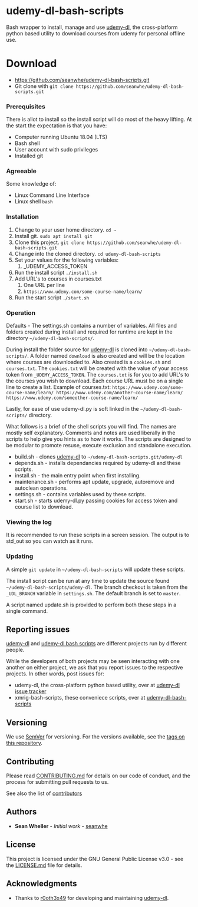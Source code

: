 # udemy-dl-bash-scripts

Bash wrapper to install, manage and use [udemy-dl](https://github.com/r0oth3x49/udemy-dl), the cross-platform python based utility to download courses from udemy for personal offline use.


# Download

* https://github.com/seanwhe/udemy-dl-bash-scripts.git
* Git clone with `git clone https://github.com/seanwhe/udemy-dl-bash-scripts.git`

### Prerequisites

There is allot to install so the install script will do most of the heavy lifting.
At the start the expectation is that you have:
* Computer running Ubuntu 18.04 (LTS)
* Bash shell
* User account with sudo privileges
* Installed git

### Agreeable

Some knowledge of:
* Linux Command Line Interface
* Linux shell `bash`

### Installation

1. Change to your user home directory.
   `cd ~`
1. Install git.
   `sudo apt install git`
1. Clone this project.
   `git clone https://github.com/seanwhe/udemy-dl-bash-scripts.git`
1. Change into the cloned directory.
   `cd udemy-dl-bash-scripts`
1. Set your values for the following variables:
   1. _UDEMY_ACCESS_TOKEN
1. Run the install script
   `./install.sh`
1. Add URL's to courses in courses.txt
   1. One URL per line
   1. `https://www.udemy.com/some-course-name/learn/`
1. Run the start script
   `./start.sh`


### Operation

Defaults - The settings.sh contains a number of variables. All files and folders created during install and required for runtime are kept in the directory `~/udemy-dl-bash-scripts/`.

During install the folder source for [udemy-dl](https://github.com/r0oth3x49/udemy-dl) is cloned into `~/udemy-dl-bash-scripts/`. A folder named `download` is also created and will be the location where courses are downloaded to. 
Also created is a `cookies.sh` and `courses.txt`. The `cookies.txt` will be created with the value of your access token from `_UDEMY_ACCESS_TOKEN`. The `courses.txt` is for you to add URL's to the courses you wish to download. Each course URL must be on a single line to create a list. Example of courses.txt:
`
https://www.udemy.com/some-course-name/learn/
https://www.udemy.com/another-course-name/learn/
https://www.udemy.com/someother-course-name/learn/
`

Lastly, for ease of use udemy-dl.py is soft linked in the `~/udemy-dl-bash-scripts/` directory.

What follows is a brief of the shell scripts you will find. The names are mostly self explanatory.
Comments and notes are used liberally in the scripts to help give you hints as to how it works.
The scripts are designed to be modular to promote resuse, execute exclusion and standalone execution.

* build.sh - clones [udemy-dl](https://github.com/r0oth3x49/udemy-dl) to `~/udemy-dl-bash-scripts.git/udemy-dl`
* depends.sh - installs dependancies required by udemy-dl and these scripts.
* install.sh - the main entry point when first installing.
* maintenance.sh - performs apt update, upgrade, autoremove and autoclean operations.
* settings.sh - contains variables used by these scripts.
* start.sh - starts udemy-dl.py passing cookies for access token and course list to download.

### Viewing the log
It is recommended to run these scripts in a screen session. The output is to std_out so you can watch as it runs.

### Updating
A simple `git update` in `~/udemy-dl-bash-scripts` will update these scripts.

The install script can be run at any time to update the source found `~/udemy-dl-bash-scripts/udemy-dl`.
The branch checkout is taken from the `_UDL_BRANCH` variable in `settings.sh`. The default branch is set to `master`.

A script named update.sh is provided to perform both these steps in a single command.

## Reporting issues

[udemy-dl](https://github.com/r0oth3x49/udemy-dl) and [udemy-dl bash scripts](https://github.com/seanwhe/udemy-dl-bash-scripts) are different projects run by different people.

While the developers of both projects may be seen interacting with one another on either project, we ask that you report issues to the respective projects.
In other words, post issues for:
* udemy-dl, the cross-platform python based utility, over at [udemy-dl issue tracker](https://github.com/r0oth3x49/udemy-dl/issues)
* xmrig-bash-scripts, these conveniece scripts, over at [udemy-dl-bash-scripts](https://github.com/seanwhe/udemy-dl-bash-scripts/issues)

## Versioning

We use [SemVer](http://semver.org/) for versioning. For the versions available, see the [tags on this repository](https://github.com/seanwhe/udemy-dl-bash-scripts/tags).

## Contributing
Please read [CONTRIBUTING.md](https://gist.github.com/PurpleBooth/b24679402957c63ec426) for details on our code of conduct, and the process for submitting pull requests to us.

See also the list of [contributors](https://github.com/seanwhe/udemy-dl-bash-scripts/CONTRIBUTORS) 

## Authors

* **Sean Wheller** - *Initial work* - [seanwhe](https://github.com/seanwhe)

## License

This project is licensed under the GNU General Public License v3.0 - see the [LICENSE.md](LICENSE.md) file for details.

## Acknowledgments

* Thanks to [r0oth3x49](https://github.com/r0oth3x49) for developing and maintaining [udemy-dl](https://github.com/r0oth3x49/udemy-dl).
